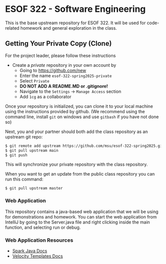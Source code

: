 # ESOF 322 - Software Engineering

This is the base upstream repository for ESOF 322.  It will be used for code-related homework and general
 exploration in the class.

## Getting Your Private Copy (Clone)

For the project leader, please follow these instructions

- Create a *private* repository in your own account by
    - Going to <https://github.com/new>
    - Enter the name `esof-322-spring2025-private`
    - Select `Private`
    - **DO NOT ADD A README.MD or .gitignore!**
    - Navigate to the `Settings` -> `Manage Access` section
    - Add `1cg` as a collaborator

Once your repository is initialized, you can clone it to your local machine using the instructions provided by
github.  (We recommend using the command line, install `git` on windows and use `gitbash` if you have not done so)

Next, you and your partner should both add the class repository as an upstream git repo:

```bash
$ git remote add upstream https://github.com/msu/esof-322-spring2025.git
$ git pull upstream main
$ git push
```
This will synchronize your private repository with the class repository.

When you want to get an update from the public class repository you can run this command:

```
$ git pull upstream master
```

### Web Application

This repository contains a java-based web application that we will be using for demonstrations and homework.  You
can start the web application from IntelliJ by going to the Server.java file and right clicking inside the 
main function, and selecting run or debug.

### Web Application Resources

* [Spark Java Docs](http://sparkjava.com/documentation)
* [Velocity Templates Docs](https://velocity.apache.org/engine/2.2/user-guide.html#loops)
